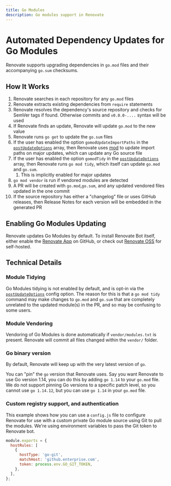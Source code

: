 ```yaml
---
title: Go Modules
description: Go modules support in Renovate
---
```


# Automated Dependency Updates for Go Modules

Renovate supports upgrading dependencies in `go.mod` files and their accompanying `go.sum` checksums.

## How It Works

1. Renovate searches in each repository for any `go.mod` files
1. Renovate extracts existing dependencies from `require` statements
1. Renovate resolves the dependency's source repository and checks for SemVer tags if found. Otherwise commits and `v0.0.0-....` syntax will be used
1. If Renovate finds an update, Renovate will update `go.mod` to the new value
1. Renovate runs `go get` to update the `go.sum` files
1. If the user has enabled the option `gomodUpdateImportPaths` in the [`postUpdateOptions`](https://docs.renovatebot.com/configuration-options/#postupdateoptions) array, then Renovate uses [mod](https://github.com/marwan-at-work/mod) to update import paths on major updates, which can update any Go source file
1. If the user has enabled the option `gomodTidy` in the [`postUpdateOptions`](https://docs.renovatebot.com/configuration-options/#postupdateoptions) array, then Renovate runs `go mod tidy`, which itself can update `go.mod` and `go.sum`.
   1. This is implicitly enabled for major updates
1. `go mod vendor` is run if vendored modules are detected
1. A PR will be created with `go.mod`,`go.sum`, and any updated vendored files updated in the one commit
1. If the source repository has either a "changelog" file or uses GitHub releases, then Release Notes for each version will be embedded in the generated PR

## Enabling Go Modules Updating

Renovate updates Go Modules by default.
To install Renovate Bot itself, either enable the [Renovate App](https://github.com/apps/renovate) on GitHub, or check out [Renovate OSS](https://github.com/renovatebot/renovate) for self-hosted.

## Technical Details

### Module Tidying

Go Modules tidying is not enabled by default, and is opt-in via the [`postUpdateOptions`](https://docs.renovatebot.com/configuration-options/#postupdateoptions) config option.
The reason for this is that a `go mod tidy` command may make changes to `go.mod` and `go.sum` that are completely unrelated to the updated module(s) in the PR, and so may be confusing to some users.

### Module Vendoring

Vendoring of Go Modules is done automatically if `vendor/modules.txt` is present.
Renovate will commit all files changed within the `vendor/` folder.

### Go binary version

By default, Renovate will keep up with the very latest version of `go`.

You can "pin" the `go` version that Renovate uses.
Say you want Renovate to use Go version 1.14, you can do this by adding `go 1.14` to your `go.mod` file.
We do not support pinning Go versions to a specific patch level, so you cannot use `go 1.14.12`, but you can use `go 1.14` in your `go.mod` file.

### Custom registry support, and authentication

This example shows how you can use a `config.js` file to configure Renovate for use with a custom private Go module source using Git to pull the modules.
We're using environment variables to pass the Git token to Renovate bot.

```js
module.exports = {
  hostRules: [
    {
      hostType: 'go-git',
      matchHost: 'github.enterprise.com',
      token: process.env.GO_GIT_TOKEN,
    },
  ],
};
```
